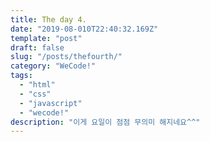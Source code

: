 ```yaml
---
title: The day 4.
date: "2019-08-010T22:40:32.169Z"
template: "post"
draft: false
slug: "/posts/thefourth/"
category: "WeCode!"
tags:
  - "html"
  - "css"
  - "javascript"
  - "wecode!"
description: "이게 요일이 점점 무의미 해지네요^^"
---
```

